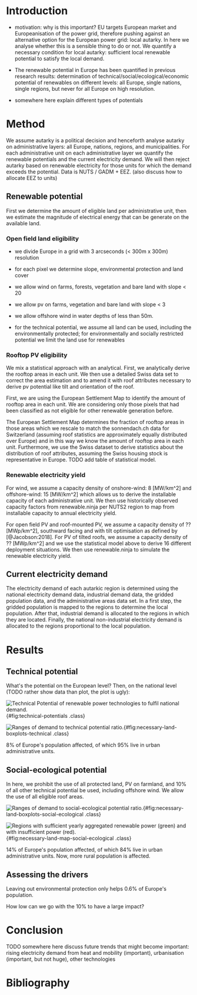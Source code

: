 # Introduction

* motivation: why is this important? EU targets European market and Europeanisation of the power grid, therefore pushing against an alternative option for the European power grid: local autarky. In here we analyse whether this is a sensible thing to do or not. We quantify a necessary condition for local autarky: sufficient local renewable potential to satisfy the local demand.

* The renewable potential in Europe has been quantified in previous research results: determination of technical/social/ecological/economic potential of renewables on different levels: all Europe, single nations, single regions, but never for all Europe on high resolution.

* somewhere here explain different types of potentials

# Method

We assume autarky is a political decision and henceforth analyse autarky on administrative layers: all Europe, nations, regions, and municipalities. For each administrative unit on each administrative layer we quantify the renewable potentials and the current electricity demand. We will then reject autarky based on renewable electricity for those units for which the demand exceeds the potential. Data is NUTS / GADM + EEZ. (also discuss how to allocate EEZ to units)

## Renewable potential

First we determine the amount of eligible land per administrative unit, then we estimate the magnitude of electrical energy that can be generate on the available land.

### Open field land eligibility

* we divide Europe in a grid with 3 arcseconds (< 300m x 300m) resolution

* for each pixel we determine slope, environmental protection and land cover

* we allow wind on farms, forests, vegetation and bare land with slope < 20

* we allow pv on farms, vegetation and bare land with slope < 3

* we allow offshore wind in water depths of less than 50m.

* for the technical potential, we assume all land can be used, including the environmentally protected; for environmentally and socially restricted potential we limit the land use for renewables

### Rooftop PV eligibility

We mix a statistical approach with an analytical. First, we analytically derive the rooftop areas in each unit. We then use a detailed Swiss data set to correct the area estimation and to amend it with roof attributes necessary to derive pv potential like tilt and orientation of the roof.

First, we are using the European Settlement Map to identify the amount of rooftop area in each unit. We are considering only those pixels that had been classified as not eligible for other renewable generation before.

The European Settlement Map determines the fraction of rooftop areas in those areas which we rescale to match the sonnendach.ch data for Switzerland (assuming roof statistics are approximately equally distributed over Europe) and in this way we know the amount of rooftop area in each unit. Furthermore, we use the Swiss dataset to derive statistics about the distribution of roof attributes, assuming the Swiss housing stock is representative in Europe. TODO add table of statistical model.

### Renewable electricity yield

For wind, we assume a capacity density of onshore-wind: 8 [MW/km^2] and offshore-wind: 15 [MW/km^2] which allows us to derive the installable capacity of each administrative unit. We then use historically observed capacity factors from renewable.ninja per NUTS2 region to map from installable capacity to annual electricity yield.

For open field PV and roof-mounted PV, we assume a capacity density of ?? [MWp/km^2], southward facing and with tilt optimisation as defined by [@Jacobson:2018]. For PV of tilted roofs, we assume a capacity density of ?? [MWp/km^2] and we use the statistical model above to derive 16 different deployment situations. We then use renewable.ninja to simulate the renewable electricity yield.


## Current electricity demand

The electricity demand of each autarkic region is determined using the national electricity demand data, industrial demand data, the gridded population data, and the administrative areas data set. In a first step, the gridded population is mapped to the regions to determine the local population. After that, industrial demand is allocated to the regions in which they are located. Finally, the national non-industrial electricity demand is allocated to the regions proportional to the local population.

# Results

 ## Technical potential

What's the potential on the European level? Then, on the national level (TODO rather show data than plot, the plot is ugly):

![Technical Potential of renewable power technologies to fulfil national demand.](../build/technical-potential/potentials.png){#fig:technical-potentials .class}

![Ranges of demand to technical potential ratio.](../build/technical-potential/necessary-land-boxplots.png){#fig:necessary-land-boxplots-technical .class}

8% of Europe's population affected, of which 95% live in urban administrative units.

## Social-ecological potential

In here, we prohibit the use of all protected land, PV on farmland, and 10% of all other technical potential be used, including offshore wind. We allow the use of all eligible roof areas.

![Ranges of demand to social-ecological potential ratio.](../build/full-protection/necessary-land-boxplots.png){#fig:necessary-land-boxplots-social-ecological .class}

![Regions with sufficient yearly aggregated renewable power (green) and with insufficient power (red).](../build/full-protection/necessary-land-map.png){#fig:necessary-land-map-social-ecological .class}

14% of Europe's population affected, of which 84% live in urban administrative units. Now, more rural population is affected.

## Assessing the drivers

Leaving out environmental protection only helps 0.6% of Europe's population.

How low can we go with the 10% to have a large impact?

# Conclusion

TODO somewhere here discuss future trends that might become important: rising electricity demand from heat and mobility (important), urbanisation (important, but not huge), other technologies

# Bibliography
